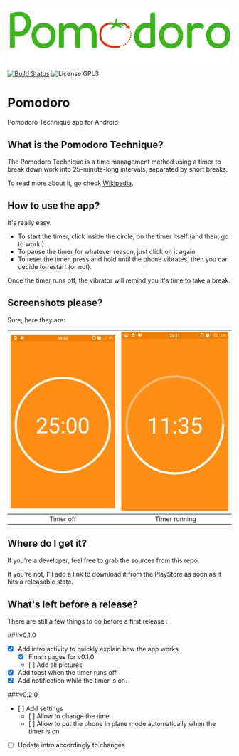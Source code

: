 ![Logo](app/src/main/res/drawable-xhdpi/pomodoro.png)

[![Build Status](https://travis-ci.org/Crapoo/pomodoro.svg)](https://travis-ci.org/Crapoo/pomodoro) ![License GPL3](https://img.shields.io/github/license/Crapoo/Pomodoro.svg)

# Pomodoro
Pomodoro Technique app for Android

## What is the Pomodoro Technique?
The Pomodoro Technique is a time management method using a timer to break down work into 25-minute-long intervals, separated by short breaks.

To read more about it, go check [Wikipedia](https://en.wikipedia.org/wiki/Pomodoro_Technique).

## How to use the app?
It's really easy.

- To start the timer, click inside the circle, on the timer itself (and then, go to work!).
- To pause the timer for whatever reason, just click on it again. 
- To reset the timer, press and hold until the phone vibrates, then you can decide to restart (or not).

Once the timer runs off, the vibrator will remind you it's time to take a break.

## Screenshots please?
Sure, here they are:

|![Timer off, 25 minutes left](screenshots/timerOff.png)|![Timer runnning, getting closer to a break!](screenshots/timerRun.png)|
|:-:|:-:|
|Timer off| Timer running|

## Where do I get it?
If you're a developer, feel free to grab the sources from this repo.

If you're not, I'll add a link to download it from the PlayStore as soon as it hits a releasable state.


## What's left before a release?
There are still a few things to do before a first release :

###v0.1.0
- [x] Add intro activity to quickly explain how the app works.
	- [x] Finish pages for v0.1.0
	- [ ] Add all pictures
- [x] Add toast when the timer runs off.
- [x] Add notification while the timer is on.

###v0.2.0
- [ ] Add settings
	- [ ] Allow to change the time
	- [ ] Allow to put the phone in plane mode automatically when the timer is on
- [ ] Update intro accordingly to changes
